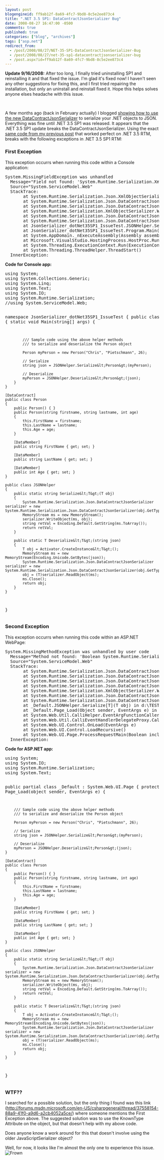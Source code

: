 ```yaml
---
layout: post
blogengineid: ff9ab12f-8a69-4fc7-9bd8-8c5e2ee873c4
title: ".NET 3.5 SP1: DataContractJsonSerializer Bug"
date: 2008-08-27 16:47:00 -0500
comments: true
published: true
categories: ["blog", "archives"]
tags: ["asp.net"]
redirect_from: 
  - /post/2008/08/27/NET-35-SP1-DataContractJsonSerializer-Bug
  - /post/2008/08/27/net-35-sp1-datacontractjsonserializer-bug
  - /post.aspx?id=ff9ab12f-8a69-4fc7-9bd8-8c5e2ee873c4
---
```

<!-- more -->
<p><strong>Update 9/16/2008:</strong> After too long, I finally tried uninstalling SP1 and reinstalling it and that fixed the issue. I'm glad it's fixed now! I haven't seen any other suggestions for fixing this, and I first tried repairing the installation, but only an uninstall and reinstall fixed it. Hope this helps solves anyone elses headache with this issue.</p>
<p>&nbsp;</p>
<p>A few months ago (back in February actually) I blogged <a href="/post/2008/02/NET-35-JSON-Serialization-using-the-DataContractJsonSerializer.aspx">showing how to use the new DataContractJsonSerializer</a> to serialize your .NET objects to JSON. Everything was fine until .NET 3.5 SP1 was released. It appears that the .NET 3.5 SP1 update breaks the DataContractJsonSerializer. Using the exact <a href="/post/2008/02/NET-35-JSON-Serialization-using-the-DataContractJsonSerializer.aspx">same code from my previous post</a> that worked perfect on .NET 3.5 RTM, breaks with the following exceptions in .NET 3.5 SP1 RTM:</p>
<h3>First Exception</h3>
<p>This exception occurrs when running this code within a Console application:</p>
<pre class="brush: plain; first-line: 1; tab-size: 4; toolbar: false; ">System.MissingFieldException was unhandled
  Message="Field not found: 'System.Runtime.Serialization.XmlObjectSerializerContext.serializerKnownDataContracts'."
  Source="System.ServiceModel.Web"
  StackTrace:
       at System.Runtime.Serialization.Json.XmlObjectSerializerWriteContextComplexJson..ctor(DataContractJsonSerializer serializer, DataContract rootTypeDataContract)
       at System.Runtime.Serialization.Json.DataContractJsonSerializer.InternalWriteObjectContent(XmlWriterDelegator writer, Object graph)
       at System.Runtime.Serialization.Json.DataContractJsonSerializer.InternalWriteObject(XmlWriterDelegator writer, Object graph)
       at System.Runtime.Serialization.XmlObjectSerializer.WriteObjectHandleExceptions(XmlWriterDelegator writer, Object graph)
       at System.Runtime.Serialization.Json.DataContractJsonSerializer.WriteObject(XmlDictionaryWriter writer, Object graph)
       at System.Runtime.Serialization.Json.DataContractJsonSerializer.WriteObject(Stream stream, Object graph)
       at JsonSerializer_dotNet35SP1_IssueTest.JSONHelper.Serialize[T](T obj) in D:\TEST\JsonSerializer_dotNet35SP1_IssueTest\JsonSerializer_dotNet35SP1_IssueTest\Program.cs:line 56
       at JsonSerializer_dotNet35SP1_IssueTest.Program.Main(String[] args) in D:\TEST\JsonSerializer_dotNet35SP1_IssueTest\JsonSerializer_dotNet35SP1_IssueTest\Program.cs:line 22
       at System.AppDomain._nExecuteAssembly(Assembly assembly, String[] args)
       at Microsoft.VisualStudio.HostingProcess.HostProc.RunUsersAssembly()
       at System.Threading.ExecutionContext.Run(ExecutionContext executionContext, ContextCallback callback, Object state)
       at System.Threading.ThreadHelper.ThreadStart()
  InnerException:</pre>
<p><strong>Code for Console app: </strong></p>
<pre class="brush: c-sharp; first-line: 1; tab-size: 4; toolbar: false; ">using System;
using System.Collections.Generic;
using System.Linq;
using System.Text;
using System.IO;
using System.Runtime.Serialization;
//using System.ServiceModel.Web;

namespace JsonSerializer_dotNet35SP1_IssueTest
{
    public class Program
    {
        static void Main(string[] args)
        {

            /// Sample code using the above helper methods
            /// to serialize and deserialize the Person object

            Person myPerson = new Person("Chris", "Pietschmann", 26);

            // Serialize
            string json = JSONHelper.Serialize&lt;Person&gt;(myPerson);

            // Deserialize
            myPerson = JSONHelper.Deserialize&lt;Person&gt;(json);
        }
    }

    [DataContract]
    public class Person
    {
        public Person() { }
        public Person(string firstname, string lastname, int age)
        {
            this.FirstName = firstname;
            this.LastName = lastname;
            this.Age = age;
        }

        [DataMember]
        public string FirstName { get; set; }

        [DataMember]
        public string LastName { get; set; }

        [DataMember]
        public int Age { get; set; }
    }

    public class JSONHelper
    {
        public static string Serialize&lt;T&gt;(T obj)
        {
            System.Runtime.Serialization.Json.DataContractJsonSerializer serializer = new System.Runtime.Serialization.Json.DataContractJsonSerializer(obj.GetType());
            MemoryStream ms = new MemoryStream();
            serializer.WriteObject(ms, obj);
            string retVal = Encoding.Default.GetString(ms.ToArray());
            return retVal;
        }

        public static T Deserialize&lt;T&gt;(string json)
        {
            T obj = Activator.CreateInstance&lt;T&gt;();
            MemoryStream ms = new MemoryStream(Encoding.Unicode.GetBytes(json));
            System.Runtime.Serialization.Json.DataContractJsonSerializer serializer = new System.Runtime.Serialization.Json.DataContractJsonSerializer(obj.GetType());
            obj = (T)serializer.ReadObject(ms);
            ms.Close();
            return obj;
        }
    }
} </pre>
<h3>Second Exception</h3>
<p>This exception occurrs when running this code within an ASP.NET WebPage:</p>
<pre class="brush: plain; first-line: 1; tab-size: 4; toolbar: false; ">System.MissingMethodException was unhandled by user code
  Message="Method not found: 'Boolean System.Runtime.Serialization.DataContract.get_IsReference()'."
  Source="System.ServiceModel.Web"
  StackTrace:
       at System.Runtime.Serialization.Json.DataContractJsonSerializer.CheckIfTypeIsReference(DataContract dataContract)
       at System.Runtime.Serialization.Json.DataContractJsonSerializer.get_RootContract()
       at System.Runtime.Serialization.Json.DataContractJsonSerializer.InternalWriteObjectContent(XmlWriterDelegator writer, Object graph)
       at System.Runtime.Serialization.Json.DataContractJsonSerializer.InternalWriteObject(XmlWriterDelegator writer, Object graph)
       at System.Runtime.Serialization.XmlObjectSerializer.WriteObjectHandleExceptions(XmlWriterDelegator writer, Object graph)
       at System.Runtime.Serialization.Json.DataContractJsonSerializer.WriteObject(XmlDictionaryWriter writer, Object graph)
       at System.Runtime.Serialization.Json.DataContractJsonSerializer.WriteObject(Stream stream, Object graph)
       at _Default.JSONHelper.Serialize[T](T obj) in d:\TEST\JsonSerializer_dotNet35SP1_IssueTest_ASPNET\Default.aspx.cs:line 55
       at _Default.Page_Load(Object sender, EventArgs e) in d:\TEST\JsonSerializer_dotNet35SP1_IssueTest_ASPNET\Default.aspx.cs:line 22
       at System.Web.Util.CalliHelper.EventArgFunctionCaller(IntPtr fp, Object o, Object t, EventArgs e)
       at System.Web.Util.CalliEventHandlerDelegateProxy.Callback(Object sender, EventArgs e)
       at System.Web.UI.Control.OnLoad(EventArgs e)
       at System.Web.UI.Control.LoadRecursive()
       at System.Web.UI.Page.ProcessRequestMain(Boolean includeStagesBeforeAsyncPoint, Boolean includeStagesAfterAsyncPoint)
  InnerException:</pre>
<p><strong>Code for ASP.NET app:</strong></p>
<pre class="brush: c-sharp; first-line: 1; tab-size: 4; toolbar: false; ">using System;
using System.IO;
using System.Runtime.Serialization;
using System.Text;

public partial class _Default : System.Web.UI.Page
{
    protected void Page_Load(object sender, EventArgs e)
    {

        /// Sample code using the above helper methods
        /// to serialize and deserialize the Person object

        Person myPerson = new Person("Chris", "Pietschmann", 26);

        // Serialize
        string json = JSONHelper.Serialize&lt;Person&gt;(myPerson);

        // Deserialize
        myPerson = JSONHelper.Deserialize&lt;Person&gt;(json);
    }

    [DataContract]
    public class Person
    {
        public Person() { }
        public Person(string firstname, string lastname, int age)
        {
            this.FirstName = firstname;
            this.LastName = lastname;
            this.Age = age;
        }

        [DataMember]
        public string FirstName { get; set; }

        [DataMember]
        public string LastName { get; set; }

        [DataMember]
        public int Age { get; set; }
    }

    public class JSONHelper
    {
        public static string Serialize&lt;T&gt;(T obj)
        {
            System.Runtime.Serialization.Json.DataContractJsonSerializer serializer = new System.Runtime.Serialization.Json.DataContractJsonSerializer(obj.GetType());
            MemoryStream ms = new MemoryStream();
            serializer.WriteObject(ms, obj);
            string retVal = Encoding.Default.GetString(ms.ToArray());
            return retVal;
        }

        public static T Deserialize&lt;T&gt;(string json)
        {
            T obj = Activator.CreateInstance&lt;T&gt;();
            MemoryStream ms = new MemoryStream(Encoding.Unicode.GetBytes(json));
            System.Runtime.Serialization.Json.DataContractJsonSerializer serializer = new System.Runtime.Serialization.Json.DataContractJsonSerializer(obj.GetType());
            obj = (T)serializer.ReadObject(ms);
            ms.Close();
            return obj;
        }
    }
}</pre>
<h3>WTF??</h3>
<p>I searched for a possible solution, but the only thing I found was this link (<a href="http://forums.msdn.microsoft.com/en-US/csharpgeneral/thread/37558154-88a9-41f0-a9d6-a2cb4052a5ce/">http://forums.msdn.microsoft.com/en-US/csharpgeneral/thread/37558154-88a9-41f0-a9d6-a2cb4052a5ce/</a>) where someone mentions the First Exception above. The suggested solution was to use the KnownType Attribute on the object, but that doesn't help with my above code.</p>
<p>Does anyone know a work around for this that doesn't involve using the older JavaScriptSerializer object?</p>
<p>Well, for now, it looks like I'm almost the only one to experience this issue. <img title="Frown" src="/admin/tiny_mce/plugins/emotions/images/smiley-frown.gif" alt="Frown" border="0" /></p>
